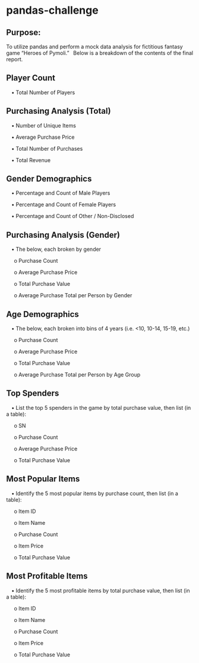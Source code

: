 # pandas-challenge
## Purpose:
To utilize pandas and perform a mock data analysis for fictitious fantasy game “Heroes of Pymoli.” &ensp;Below is a breakdown of the contents of the final report.





## Player Count
&emsp;•	Total Number of Players
## Purchasing Analysis (Total)
&emsp;•	Number of Unique Items

&emsp;•	Average Purchase Price

&emsp;•	Total Number of Purchases

&emsp;•	Total Revenue
## Gender Demographics
&emsp;•	Percentage and Count of Male Players

&emsp;•	Percentage and Count of Female Players

&emsp;•	Percentage and Count of Other / Non-Disclosed
## Purchasing Analysis (Gender)
&emsp;•	The below, each broken by gender 

  &emsp;&ensp;o	Purchase Count

  &emsp;&ensp;o	Average Purchase Price

  &emsp;&ensp;o	Total Purchase Value

  &emsp;&ensp;o	Average Purchase Total per Person by Gender
## Age Demographics
&emsp;•	The below, each broken into bins of 4 years (i.e. <10, 10-14, 15-19, etc.) 

  &emsp;&ensp;o	Purchase Count

  &emsp;&ensp;o	Average Purchase Price

  &emsp;&ensp;o	Total Purchase Value

  &emsp;&ensp;o	Average Purchase Total per Person by Age Group
## Top Spenders
&emsp;•	List the top 5 spenders in the game by total purchase value, then list (in a table): 

  &emsp;&ensp;o	SN
  
  &emsp;&ensp;o	Purchase Count
  
  &emsp;&ensp;o	Average Purchase Price
  
  &emsp;&ensp;o	Total Purchase Value
## Most Popular Items
&emsp;•	Identify the 5 most popular items by purchase count, then list (in a table): 

  &emsp;&ensp;o Item ID
  
  &emsp;&ensp;o	Item Name
  
  &emsp;&ensp;o	Purchase Count
  
  &emsp;&ensp;o	Item Price
  
  &emsp;&ensp;o	Total Purchase Value
## Most Profitable Items
&emsp;•	Identify the 5 most profitable items by total purchase value, then list (in a table): 

  &emsp;&ensp;o Item ID
  
  &emsp;&ensp;o	Item Name
  
  &emsp;&ensp;o	Purchase Count
  
  &emsp;&ensp;o	Item Price
  
  &emsp;&ensp;o	Total Purchase Value

